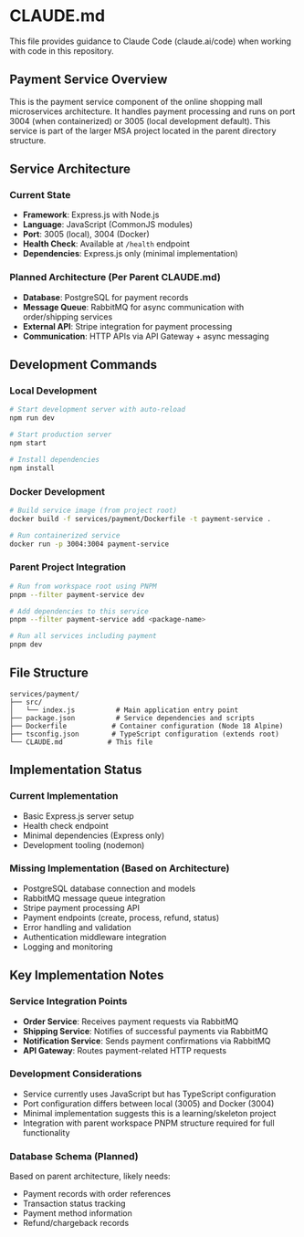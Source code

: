 # CLAUDE.md

This file provides guidance to Claude Code (claude.ai/code) when working with code in this repository.

## Payment Service Overview

This is the payment service component of the online shopping mall microservices architecture. It handles payment processing and runs on port 3004 (when containerized) or 3005 (local development default). This service is part of the larger MSA project located in the parent directory structure.

## Service Architecture

### Current State
- **Framework**: Express.js with Node.js
- **Language**: JavaScript (CommonJS modules)
- **Port**: 3005 (local), 3004 (Docker)
- **Health Check**: Available at `/health` endpoint
- **Dependencies**: Express.js only (minimal implementation)

### Planned Architecture (Per Parent CLAUDE.md)
- **Database**: PostgreSQL for payment records
- **Message Queue**: RabbitMQ for async communication with order/shipping services
- **External API**: Stripe integration for payment processing
- **Communication**: HTTP APIs via API Gateway + async messaging

## Development Commands

### Local Development
```bash
# Start development server with auto-reload
npm run dev

# Start production server
npm start

# Install dependencies
npm install
```

### Docker Development
```bash
# Build service image (from project root)
docker build -f services/payment/Dockerfile -t payment-service .

# Run containerized service
docker run -p 3004:3004 payment-service
```

### Parent Project Integration
```bash
# Run from workspace root using PNPM
pnpm --filter payment-service dev

# Add dependencies to this service
pnpm --filter payment-service add <package-name>

# Run all services including payment
pnpm dev
```

## File Structure

```
services/payment/
├── src/
│   └── index.js          # Main application entry point
├── package.json          # Service dependencies and scripts
├── Dockerfile           # Container configuration (Node 18 Alpine)
├── tsconfig.json        # TypeScript configuration (extends root)
└── CLAUDE.md           # This file
```

## Implementation Status

### Current Implementation
- Basic Express.js server setup
- Health check endpoint
- Minimal dependencies (Express only)
- Development tooling (nodemon)

### Missing Implementation (Based on Architecture)
- PostgreSQL database connection and models
- RabbitMQ message queue integration
- Stripe payment processing API
- Payment endpoints (create, process, refund, status)
- Error handling and validation
- Authentication middleware integration
- Logging and monitoring

## Key Implementation Notes

### Service Integration Points
- **Order Service**: Receives payment requests via RabbitMQ
- **Shipping Service**: Notifies of successful payments via RabbitMQ
- **Notification Service**: Sends payment confirmations via RabbitMQ
- **API Gateway**: Routes payment-related HTTP requests

### Development Considerations
- Service currently uses JavaScript but has TypeScript configuration
- Port configuration differs between local (3005) and Docker (3004)
- Minimal implementation suggests this is a learning/skeleton project
- Integration with parent workspace PNPM structure required for full functionality

### Database Schema (Planned)
Based on parent architecture, likely needs:
- Payment records with order references
- Transaction status tracking
- Payment method information
- Refund/chargeback records